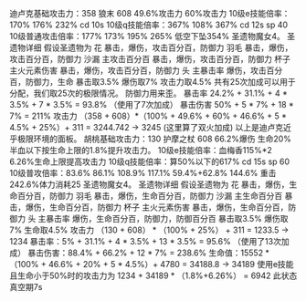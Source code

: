 迪卢克基础攻击力：358
狼末 608 49.6%攻击力 60%攻击力
10级e技能倍率：170% 176% 232% cd 10s
10级q技能倍率：367% 108% 367% cd 12s sp 40
10级普通攻击倍率：177% 173% 195% 265% 低空下坠354%
圣遗物魔女4。
圣遗物详细
假设圣遗物为
花               暴击，爆伤，攻击百分百，防御力
羽毛             暴击，爆伤，攻击百分百，防御力
沙漏 主攻击百分百 暴击，爆伤，攻击百分百，防御力
杯子 主火元素伤害 暴击，爆伤，攻击百分百，防御力
头   主暴击率     爆伤，攻击百分百，防御力，生命
暴击取3.5%
爆伤取7%
攻击力取4.5%
共有25次加成可以用于分配，我们取25次的极限情况。
防御力用来歪。
暴击率 24.2% + 31.1% + 4 * 3.5% + 7 * 3.5% = 93.8% （使用了7次加成）
暴击伤害 50% + 5 * 7% + 18 * 7% = 211%
攻击力 （358 + 608）*（100% + 49.6% + 60% + 46.6% + 5 * 4.5% + 25%）+ 311 = 3244.742 -> 3245 (这里算了双火加成)
以上是迪卢克近乎极限环境的面板。
胡桃基础攻击力：130
护摩之杖 608 66.2%爆伤 生命20% 半血以下按生命上限的1.8%提升攻击力。
10级e技能倍率：血梅香115%*2 6.26%生命上限提高攻击力
10级q技能倍率：算50%以下的617% cd 15s sp 60
10级普攻倍率：83.6% 86.1% 108.9% 117.1% 59.4%+62.8% 144.6% 重击242.6%体力消耗25
圣遗物魔女4。
圣遗物详细
假设圣遗物为
花               暴击，爆伤，生命百分百，防御力
羽毛             暴击，爆伤，生命百分百，防御力
沙漏 主生命百分百 暴击，爆伤，生命百分百，防御力
杯子 主火元素伤害 暴击，爆伤，生命百分百，防御力
头   主暴击率     爆伤，生命百分百，防御力，防御百分百
暴击取3.5%
爆伤取7%
生命取4.5%
攻击力 （130 + 608） * （100% + 25%） + 311 = 1233.5 -> 1234
暴击率：5% + 31.1% + 4 * 3.5% + 13 * 3.5% = 95.6% （使用了13次加成）
暴击伤害：88.4% + 66.2% + 12 * 7% = 238.6%
生命值：15552 * （100% + 46.6% + 20% + 5 * 4.5%）+ 4780 = 34188.8 -> 34189
使用e技能且生命小于50%时的攻击力为 1234 + 34189 * （1.8%+6.26%） = 6942 此状态真空期7s
